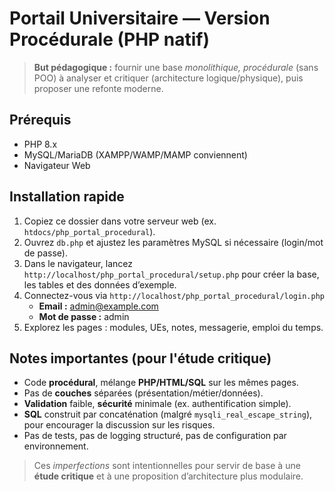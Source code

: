 # Portail Universitaire — Version Procédurale (PHP natif)

> **But pédagogique :** fournir une base *monolithique, procédurale* (sans POO) à analyser et critiquer (architecture logique/physique), puis proposer une refonte moderne.

## Prérequis
- PHP 8.x
- MySQL/MariaDB (XAMPP/WAMP/MAMP conviennent)
- Navigateur Web

## Installation rapide
1. Copiez ce dossier dans votre serveur web (ex. `htdocs/php_portal_procedural`).
2. Ouvrez `db.php` et ajustez les paramètres MySQL si nécessaire (login/mot de passe).
3. Dans le navigateur, lancez `http://localhost/php_portal_procedural/setup.php` pour créer la base, les tables et des données d’exemple.
4. Connectez-vous via `http://localhost/php_portal_procedural/login.php`  
   - **Email :** admin@example.com  
   - **Mot de passe :** admin
5. Explorez les pages : modules, UEs, notes, messagerie, emploi du temps.

## Notes importantes (pour l'étude critique)
- Code **procédural**, mélange **PHP/HTML/SQL** sur les mêmes pages.
- Pas de **couches** séparées (présentation/métier/données).
- **Validation** faible, **sécurité** minimale (ex. authentification simple).
- **SQL** construit par concaténation (malgré `mysqli_real_escape_string`), pour encourager la discussion sur les risques.
- Pas de tests, pas de logging structuré, pas de configuration par environnement.

> Ces *imperfections* sont intentionnelles pour servir de base à une **étude critique** et à une proposition d’architecture plus modulaire.
